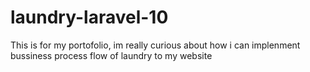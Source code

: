# laundry-laravel-10
This is for my portofolio, im really curious about how i can implenment bussiness process flow of laundry to my website
